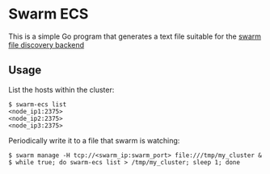 # Swarm ECS

This is a simple Go program that generates a text file suitable for the [swarm file discovery backend](https://github.com/docker/swarm/tree/master/discovery#using-a-static-file-describing-the-cluster)

## Usage

List the hosts within the cluster:

```console
$ swarm-ecs list
<node_ip1:2375>
<node_ip2:2375>
<node_ip3:2375>
```

Periodically write it to a file that swarm is watching:

```console
$ swarm manage -H tcp://<swarm_ip:swarm_port> file:///tmp/my_cluster &
$ while true; do swarm-ecs list > /tmp/my_cluster; sleep 1; done
```

